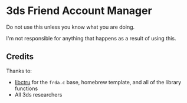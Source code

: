 # 3ds Friend Account Manager

Do not use this unless you know what you are doing.

I'm not responsible for anything that happens as a result of using this.

## Credits

Thanks to:

- [libctru](https://github.com/devkitPro/libctru) for the `frda.c` base, homebrew template, and all of the library functions
- All 3ds researchers
